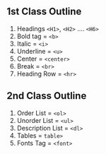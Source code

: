 ## 1st Class Outline
1. Headings `<H1>`, `<H2>` .... `<H6>`
2. Bold tag = `<b>`
3. Italic = `<i>`
4. Underline = `<u>`
5. Center = `<center>`
6. Break = `<br>`
7. Heading Row = `<hr>`

## 2nd Class Outline
1. Order List = `<ol>`
2. Unorder List = `<ul>`
3. Description List = `<dl>`
4. Tables = `table>`
5. Fonts Tag = `<font>`
